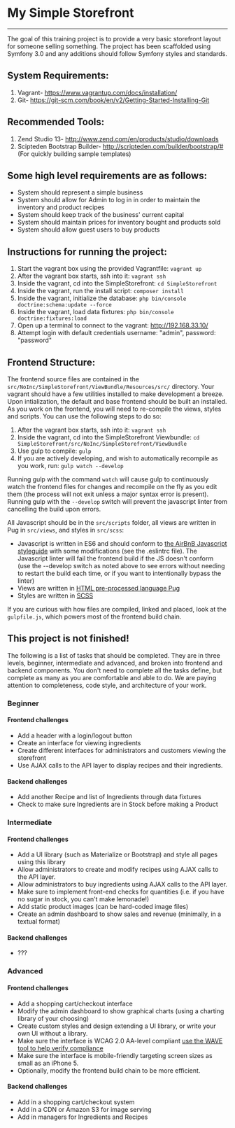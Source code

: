 # My Simple Storefront
--------------------
The goal of this training project is to provide a very basic storefront layout for someone selling something.
The project has been scaffolded using Symfony 3.0 and any additions should follow Symfony styles and standards.

## System Requirements:

1. Vagrant- https://www.vagrantup.com/docs/installation/
2. Git- https://git-scm.com/book/en/v2/Getting-Started-Installing-Git

## Recommended Tools:

1. Zend Studio 13- http://www.zend.com/en/products/studio/downloads
2. Scipteden Bootstrap Builder- http://scripteden.com/builder/bootstrap/# (For quickly building sample templates)

## Some high level requirements are as follows:

* System should represent a simple business
* System should allow for Admin to log in in order to maintain the inventory and product recipes
* System should keep track of the business' current capital
* System should maintain prices for inventory bought and products sold
* System should allow guest users to buy products

## Instructions for running the project:

1. Start the vagrant box using the provided Vagrantfile: ``vagrant up``
2. After the vagrant box starts, ssh into it: ``vagrant ssh``
3. Inside the vagrant, cd into the SimpleStorefront: ``cd SimpleStorefront``
4. Inside the vagrant, run the install script: ``composer install``
5. Inside the vagrant, initialize the database: ``php bin/console doctrine:schema:update --force``
6. Inside the vagrant, load data fixtures: ``php bin/console doctrine:fixtures:load``
7. Open up a terminal to connect to the vagrant: http://192.168.33.10/
8. Attempt login with default credentials username: "admin", password: "password"

## Frontend Structure:

The frontend source files are contained in the ``src/NoInc/SimpleStorefront/ViewBundle/Resources/src/`` directory. Your vagrant should have a few utilities installed to make development a breeze. Upon intialization, the default and base frontend should be built an installed. As you work on the frontend, you will need to re-compile the views, styles and scripts. You can use the following steps to do so:

1. After the vagrant box starts, ssh into it: ``vagrant ssh``
2. Inside the vagrant, cd into the SimpleStorefront Viewbundle: ``cd SimpleStorefront/src/NoInc/SimpleStorefront/ViewBundle``
3. Use gulp to compile: ``gulp``
4. If you are actively developing, and wish to automatically recompile as you work, run: ``gulp watch --develop``

Running gulp with the command ``watch`` will cause gulp to continuously watch the frontend files for changes and recompile on the fly as you edit them (the process will not exit unless a major syntax error is present).
Running gulp with the ``--develop`` switch will prevent the javascript linter from cancelling the build upon errors.

All Javascript should be in the ``src/scripts`` folder, all views are written in Pug in ``src/views``, and styles in ``src/scss``:

* Javascript is written in ES6 and should conform to [the AirBnB Javascript styleguide](https://github.com/airbnb/javascript) with some modifications (see the .eslintrc file). The Javascript linter will fail the frontend build if the JS doesn't conform (use the --develop switch as noted above to see errors without needing to restart the build each time, or if you want to intentionally bypass the linter)
* Views are written in [HTML pre-processed language Pug](https://pugjs.org/language/attributes.html)
* Styles are written in [SCSS](http://sass-lang.com/documentation/file.SCSS_FOR_SASS_USERS.html)

If you are curious with how files are compiled, linked and placed, look at the ``gulpfile.js``, which powers most of the frontend build chain.

## This project is not finished!  

The following is a list of tasks that should be completed. They are in three levels, beginner, intermediate and advanced, and broken into frontend and backend components. You don't need to complete all the tasks define, but complete as many as you are comfortable and able to do. We are paying attention to completeness, code style, and architecture of your work.

### Beginner

#### Frontend challenges
* Add a header with a login/logout button
* Create an interface for viewing ingredients
* Create different interfaces for administrators and customers viewing the storefront
* Use AJAX calls to the API layer to display recipes and their ingredients.

#### Backend challenges
* Add another Recipe and list of Ingredients through data fixtures
* Check to make sure Ingredients are in Stock before making a Product

### Intermediate
#### Frontend challenges
* Add a UI library (such as Materialize or Bootstrap) and style all pages using this library
* Allow administrators to create and modify recipes using AJAX calls to the API layer.
* Allow administrators to buy ingredients using AJAX calls to the API layer.
* Make sure to implement front-end checks for quantities (i.e. if you have no sugar in stock, you can't make lemonade!)
* Add static product images (can be hard-coded image files)
* Create an admin dashboard to show sales and revenue (minimally, in a textual format)

#### Backend challenges
* ???

### Advanced
#### Frontend challenges
* Add a shopping cart/checkout interface
* Modify the admin dashboard to show graphical charts (using a charting library of your choosing)
* Create custom styles and design extending a UI library, or write your own UI without a library.
* Make sure the interface is WCAG 2.0 AA-level compliant [use the WAVE tool to help verify compliance](https://chrome.google.com/webstore/detail/wave-evaluation-tool/jbbplnpkjmmeebjpijfedlgcdilocofh?hl=en-US)
* Make sure the interface is mobile-friendly targeting screen sizes as small as an iPhone 5.
* Optionally, modify the frontend build chain to be more efficient.

#### Backend challenges
* Add in a shopping cart/checkout system
* Add in a CDN or Amazon S3 for image serving
* Add in managers for Ingredients and Recipes
